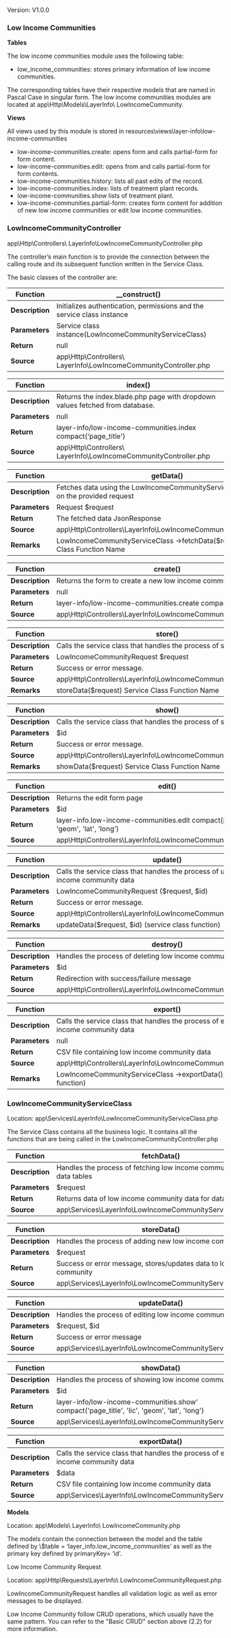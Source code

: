 Version: V1.0.0

### Low Income Communities

**Tables**

The low income communities module uses the following table:

-   low_income_communities: stores primary information of low income communities.

The corresponding tables have their respective models that are named in Pascal Case in singular form. The low income communities modules are located at app\\Http\\Models\\LayerInfo\\ LowIncomeCommunity.

**Views**

All views used by this module is stored in resources\\views\\layer-info\\low-income-communities

-   low-income-communities.create: opens form and calls partial-form for form content.
-   low-income-communities.edit: opens from and calls partial-form for form contents.
-   low-income-communities.history: lists all past edits of the record.
-   low-income-communities.index: lists of treatment plant records.
-   low-income-communities.show lists of treatment plant.
-   low-income-communities.partial-form: creates form content for addition of new low income communities or edit low income communities.

### LowIncomeCommunityController

app\\Http\\Controllers\\ LayerInfo\\LowIncomeCommunityController.php

The controller’s main function is to provide the connection between the calling route and its subsequent function written in the Service Class.

The basic classes of the controller are:

|  **Function**   | \__construct()                                                         |
|-----------------|------------------------------------------------------------------------|
| **Description** | Initializes authentication, permissions and the service class instance |
| **Parameters**  | Service class instance(LowIncomeCommunityServiceClass)                 |
| **Return**      | null                                                                   |
| **Source**      | app\\Http\\Controllers\\ LayerInfo\\LowIncomeCommunityController.php   |

| **Function**    | index()                                                                      |
|-----------------|------------------------------------------------------------------------------|
| **Description** | Returns the index.blade.php page with dropdown values fetched from database. |
| **Parameters**  | null                                                                         |
| **Return**      | layer-info/low-income-communities.index  compact(‘page_title')               |
| **Source**      | app\\Http\\Controllers\\ LayerInfo\\LowIncomeCommunityController.php         |

| **Function**    | getData()                                                                           |
|-----------------|-------------------------------------------------------------------------------------|
| **Description** | Fetches data using the LowIncomeCommunityServiceClass based on the provided request |
| **Parameters**  | Request \$request                                                                   |
| **Return**      | The fetched data JsonResponse                                                       |
| **Source**      | app\\Http\\Controllers\\LayerInfo\\LowIncomeCommunityController.php                 |
| **Remarks**     | LowIncomeCommunityServiceClass -\>fetchData(\$request)  Service Class Function Name |

| **Function**    | create()                                                              |
|-----------------|-----------------------------------------------------------------------|
| **Description** | Returns the form to create a new low income community                 |
| **Parameters**  | null                                                                  |
| **Return**      | layer-info/low-income-communities.create compact('page_title')        |
| **Source**      | app\\Http\\Controllers\\LayerInfo\\LowIncomeCommunityController.php   |

| **Function**    | store()                                                             |
|-----------------|---------------------------------------------------------------------|
| **Description** | Calls the service class that handles the process of storing data    |
| **Parameters**  | LowIncomeCommunityRequest \$request                                 |
| **Return**      | Success or error message.                                           |
| **Source**      | app\\Http\\Controllers\\LayerInfo\\LowIncomeCommunityController.php |
| **Remarks**     | storeData(\$request) Service Class Function Name                    |

| **Function**    | show()                                                              |
|-----------------|---------------------------------------------------------------------|
| **Description** | Calls the service class that handles the process of showing data    |
| **Parameters**  | \$id                                                                |
| **Return**      | Success or error message.                                           |
| **Source**      | app\\Http\\Controllers\\LayerInfo\\LowIncomeCommunityController.php |
| **Remarks**     | showData(\$request) Service Class Function Name                     |

| **Function**    | edit()                                                                                     |
|-----------------|--------------------------------------------------------------------------------------------|
| **Description** | Returns the edit form page                                                                 |
| **Parameters**  | \$id                                                                                       |
| **Return**      | layer-info.low-income-communities.edit  compact(page_title', 'lic', 'geom', 'lat', 'long’) |
| **Source**      | app\\Http\\Controllers\\LayerInfo\\LowIncomeCommunityController.php                        |

| **Function**    | update()                                                                               |
|-----------------|----------------------------------------------------------------------------------------|
| **Description** | Calls the service class that handles the process of updating low income community data |
| **Parameters**  | LowIncomeCommunityRequest (\$request, \$id)                                            |
| **Return**      | Success or error message.                                                              |
| **Source**      | app\\Http\\Controllers\\LayerInfo\\LowIncomeCommunityController.php                    |
| **Remarks**     | updateData(\$request, \$id) (service class function)                                   |

| **Function**    | destroy()                                                           |
|-----------------|---------------------------------------------------------------------|
| **Description** | Handles the process of deleting low income community data           |
| **Parameters**  | \$id                                                                |
| **Return**      | Redirection with success/failure message                            |
| **Source**      | app\\Http\\Controllers\\LayerInfo\\LowIncomeCommunityController.php |

| **Function**    | export()                                                                                |
|-----------------|-----------------------------------------------------------------------------------------|
| **Description** | Calls the service class that handles the process of exporting low income community data |
| **Parameters**  | null                                                                                    |
| **Return**      | CSV file containing low income community data                                           |
| **Source**      | app\\Http\\Controllers\\LayerInfo\\LowIncomeCommunityController.php                     |
| **Remarks**     | LowIncomeCommunityServiceClass -\>exportData();  (service class function)               |

### LowIncomeCommunityServiceClass

Location: app\\Services\\LayerInfo\\LowIncomeCommunityServiceClass.php

The Service Class contains all the business logic. It contains all the functions that are being called in the LowIncomeCommunityController.php

|  **Function**   | fetchData()                                                               |
|-----------------|---------------------------------------------------------------------------|
| **Description** | Handles the process of fetching low income community data for data tables |
| **Parameters**  | \$request                                                                 |
| **Return**      | Returns data of low income community data for datatables                  |
| **Source**      | app\\Services\\LayerInfo\\LowIncomeCommunityServiceClass.php              |

|  **Function**   | storeData()                                                           |
|-----------------|-----------------------------------------------------------------------|
| **Description** | Handles the process of adding new low income community.               |
| **Parameters**  | \$request                                                             |
| **Return**      | Success or error message, stores/updates data to low income community |
| **Source**      | app\\Services\\LayerInfo\\LowIncomeCommunityServiceClass.php          |

|  **Function**   | updateData()                                                 |
|-----------------|--------------------------------------------------------------|
| **Description** | Handles the process of editing low income community.         |
| **Parameters**  | \$request, \$id                                              |
| **Return**      | Success or error message                                     |
| **Source**      | app\\Services\\LayerInfo\\LowIncomeCommunityServiceClass.php |

|  **Function**   | showData()                                                                                  |
|-----------------|---------------------------------------------------------------------------------------------|
| **Description** | Handles the process of showing low income community.                                        |
| **Parameters**  | \$id                                                                                        |
| **Return**      | layer-info/low-income-communities.show' compact('page_title', 'lic', 'geom', 'lat', 'long') |
| **Source**      | app\\Services\\LayerInfo\\LowIncomeCommunityServiceClass.php                                |

| **Function**    | exportData()                                                                            |
|-----------------|-----------------------------------------------------------------------------------------|
| **Description** | Calls the service class that handles the process of exporting low income community data |
| **Parameters**  | \$data                                                                                  |
| **Return**      | CSV file containing low income community data                                           |
| **Source**      | app\\Services\\LayerInfo\\LowIncomeCommunityServiceClass.php                            |

**Models**

Location: app\\Models\\ LayerInfo\\ LowIncomeCommunity.php

The models contain the connection between the model and the table defined by \\\$table = ‘layer_info.low_income_communities’ as well as the primary key defined by primaryKey= ‘id’.

Low Income Community Request

Location: app\\Http\\Requests\\LayerInfo\\ LowIncomeCommunityRequest.php

LowIncomeCommunityRequest handles all validation logic as well as error messages to be displayed.

Low Income Community follow CRUD operations, which usually have the same pattern. You can refer to the "Basic CRUD" section above (2.2) for more information.
